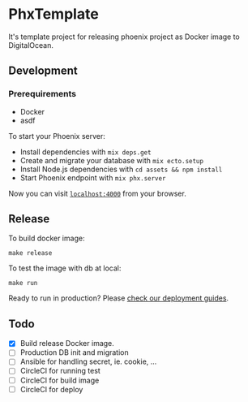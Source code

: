 # PhxTemplate

It's template project for releasing phoenix project as Docker image to DigitalOcean.

## Development

### Prerequirements

* Docker
* asdf

To start your Phoenix server:

  * Install dependencies with `mix deps.get`
  * Create and migrate your database with `mix ecto.setup`
  * Install Node.js dependencies with `cd assets && npm install`
  * Start Phoenix endpoint with `mix phx.server`

Now you can visit [`localhost:4000`](http://localhost:4000) from your browser.

## Release

To build docker image:

`make release`

To test the image with db at local:

`make run`

Ready to run in production? Please [check our deployment guides](https://hexdocs.pm/phoenix/deployment.html).

## Todo

- [X] Build release Docker image.
- [ ] Production DB init and migration
- [ ] Ansible for handling secret, ie. cookie, ...
- [ ] CircleCI for running test
- [ ] CircleCI for build image
- [ ] CircleCI for deploy
